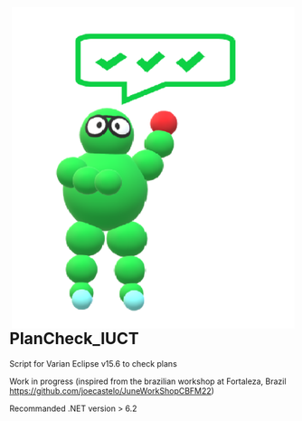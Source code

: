 <img src="teachMan.png" width="500" align="right">

# PlanCheck_IUCT
Script for Varian Eclipse v15.6 to check plans




Work in progress (inspired from the brazilian workshop at Fortaleza, Brazil https://github.com/joecastelo/JuneWorkShopCBFM22)

Recommanded .NET version > 6.2
